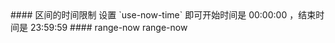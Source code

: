 <cn>
#### 区间的时间限制
设置 `use-now-time` 即可开始时间是 00:00:00 ，结束时间是 23:59:59
</cn>

<us>
#### range-now
range-now
</us>
